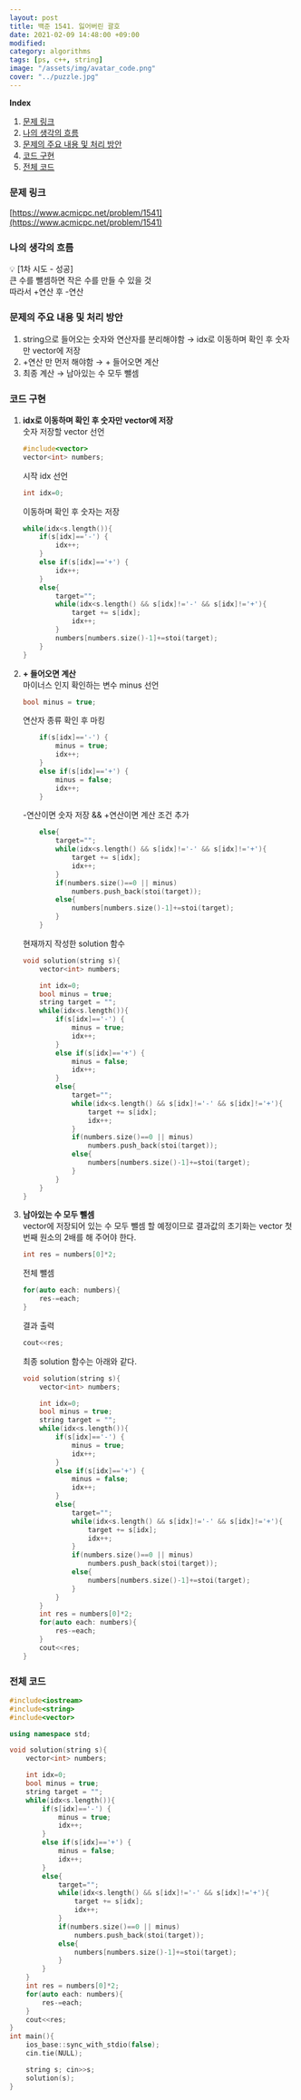 ```yaml
---
layout: post
title: 백준 1541. 잃어버린 괄호
date: 2021-02-09 14:48:00 +09:00
modified: 
category: algorithms
tags: [ps, c++, string]
image: "/assets/img/avatar_code.png"
cover: "../puzzle.jpg"
---
```


**Index**
1. [문제 링크](#문제-링크)
1. [나의 생각의 흐름](#나의-생각의-흐름)
1. [문제의 주요 내용 및 처리 방안](#문제의-주요-내용-및-처리-방안)
1. [코드 구현](#코드-구현)
1. [전체 코드](#전체-코드)

### 문제 링크
[https://www.acmicpc.net/problem/1541](https://www.acmicpc.net/problem/1541)

### 나의 생각의 흐름
💡 [1차 시도 - 성공]<br>
    큰 수를 뺄셈하면 작은 수를 만들 수 있을 것<br>
    따라서 +연산 후 -연산


### 문제의 주요 내용 및 처리 방안
1. string으로 들어오는 숫자와 연산자를 분리해야함 → idx로 이동하며 확인 후 숫자만 vector에 저장
1. +연산 만 먼저 해야함 → + 들어오면 계산
1. 최종 계산 → 남아있는 수 모두 뺄셈

### 코드 구현 
1. **idx로 이동하며 확인 후 숫자만 vector에 저장**<br>
    숫자 저장할 vector 선언<br>
    ```c++
    #include<vector>
    vector<int> numbers;
    ```
    시작 idx 선언
    ```c++
    int idx=0;
    ```
    이동하며 확인 후 숫자는 저장
    ```c++
    while(idx<s.length()){
        if(s[idx]=='-') {
            idx++;
        }
        else if(s[idx]=='+') {
            idx++;
        }
        else{
            target="";
            while(idx<s.length() && s[idx]!='-' && s[idx]!='+'){
                target += s[idx];
                idx++;
            }
            numbers[numbers.size()-1]+=stoi(target);
        }
    }
    ```
1. **+ 들어오면 계산**<br>
    마이너스 인지 확인하는 변수 minus 선언
    ```c++
    bool minus = true;
    ```
    연산자 종류 확인 후 마킹
    ```c++
        if(s[idx]=='-') {
            minus = true;
            idx++;
        }
        else if(s[idx]=='+') {
            minus = false;
            idx++;
        }
    
    ```
    -연산이면 숫자 저장 && +연산이면 계산 조건 추가
    ```c++
        else{
            target="";
            while(idx<s.length() && s[idx]!='-' && s[idx]!='+'){
                target += s[idx];
                idx++;
            }
            if(numbers.size()==0 || minus)
                numbers.push_back(stoi(target));
            else{
                numbers[numbers.size()-1]+=stoi(target);
            }
        }
    ```

    현재까지 작성한 solution 함수
    ```c++
    void solution(string s){
        vector<int> numbers;

        int idx=0;
        bool minus = true;
        string target = "";
        while(idx<s.length()){
            if(s[idx]=='-') {
                minus = true;
                idx++;
            }
            else if(s[idx]=='+') {
                minus = false;
                idx++;
            }
            else{
                target="";
                while(idx<s.length() && s[idx]!='-' && s[idx]!='+'){
                    target += s[idx];
                    idx++;
                }
                if(numbers.size()==0 || minus)
                    numbers.push_back(stoi(target));
                else{
                    numbers[numbers.size()-1]+=stoi(target);
                }
            }
        }
    }
    ```
1. **남아있는 수 모두 뺄셈**<br>
    vector에 저장되어 있는 수 모두 뺄셈 할 예정이므로 결과값의 초기화는 vector 첫번째 원소의 2배를 해 주어야 한다.<br>
    ```c++
    int res = numbers[0]*2;
    ```
    전체 뺄셈
    ```c++
    for(auto each: numbers){
        res-=each;
    }
    ```
    결과 출력
    ```c++
    cout<<res;
    ```

    최종 solution 함수는 아래와 같다.<br>
    ```c++
    void solution(string s){
        vector<int> numbers;

        int idx=0;
        bool minus = true;
        string target = "";
        while(idx<s.length()){
            if(s[idx]=='-') {
                minus = true;
                idx++;
            }
            else if(s[idx]=='+') {
                minus = false;
                idx++;
            }
            else{
                target="";
                while(idx<s.length() && s[idx]!='-' && s[idx]!='+'){
                    target += s[idx];
                    idx++;
                }
                if(numbers.size()==0 || minus)
                    numbers.push_back(stoi(target));
                else{
                    numbers[numbers.size()-1]+=stoi(target);
                }
            }
        }
        int res = numbers[0]*2;
        for(auto each: numbers){
            res-=each;
        }
        cout<<res;
    }
    ```
### 전체 코드

```c++
#include<iostream>
#include<string>
#include<vector>

using namespace std;

void solution(string s){
    vector<int> numbers;

    int idx=0;
    bool minus = true;
    string target = "";
    while(idx<s.length()){
        if(s[idx]=='-') {
            minus = true;
            idx++;
        }
        else if(s[idx]=='+') {
            minus = false;
            idx++;
        }
        else{
            target="";
            while(idx<s.length() && s[idx]!='-' && s[idx]!='+'){
                target += s[idx];
                idx++;
            }
            if(numbers.size()==0 || minus)
                numbers.push_back(stoi(target));
            else{
                numbers[numbers.size()-1]+=stoi(target);
            }
        }
    }
    int res = numbers[0]*2;
    for(auto each: numbers){
        res-=each;
    }
    cout<<res;
}
int main(){
    ios_base::sync_with_stdio(false);
    cin.tie(NULL);

    string s; cin>>s;
    solution(s);
}
```
